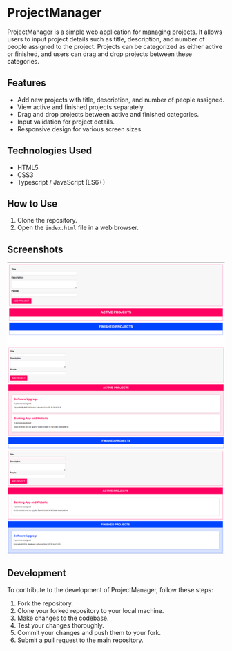 # ProjectManager

ProjectManager is a simple web application for managing projects. It allows users to input project details such as title, description, and number of people assigned to the project. Projects can be categorized as either active or finished, and users can drag and drop projects between these categories.

## Features

- Add new projects with title, description, and number of people assigned.
- View active and finished projects separately.
- Drag and drop projects between active and finished categories.
- Input validation for project details.
- Responsive design for various screen sizes.

## Technologies Used

- HTML5
- CSS3
- Typescript / JavaScript (ES6+)

## How to Use

1. Clone the repository.
2. Open the `index.html` file in a web browser.

## Screenshots

![alt text](image.png)
![alt text](image-2.png)
![alt text](image-1.png)

## Development

To contribute to the development of ProjectManager, follow these steps:

1. Fork the repository.
2. Clone your forked repository to your local machine.
3. Make changes to the codebase.
4. Test your changes thoroughly.
5. Commit your changes and push them to your fork.
6. Submit a pull request to the main repository.
